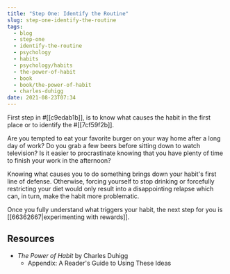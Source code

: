 ```yaml
---
title: "Step One: Identify the Routine"
slug: step-one-identify-the-routine
tags:
  - blog
  - step-one
  - identify-the-routine
  - psychology
  - habits
  - psychology/habits
  - the-power-of-habit
  - book
  - book/the-power-of-habit
  - charles-duhigg
date: 2021-08-23T07:34
---
```



First step in #[[c9edab1b]], is to know what causes the habit in the first
place or to identify the #[[7cf59f2b]].

Are you tempted to eat your favorite burger on your way home after a long day of
work? Do you grab a few beers before sitting down to watch television? Is it
easier to procrastinate knowing that you have plenty of time to finish your work
in the afternoon?

Knowing what causes you to do something brings down your habit's first line of
defense. Otherwise, forcing yourself to stop drinking or forcefully restricting
your diet would only result into a disappointing relapse which can, in turn,
make the habit more problematic.

Once you fully understand what triggers your habit, the next step for you is
[[66362667|experimenting with rewards]].

<div class="ui section divider"></div>
<section id="socialMediaLinks"></section>

## Resources

- _The Power of Habit_ by Charles Duhigg
  - Appendix: A Reader's Guide to Using These Ideas

